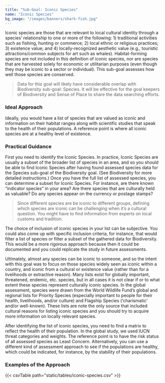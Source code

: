 ```yaml
---
title: "Sub-Goal: Iconic Species"
name: "Iconic Species"
bg_image: "/images/banners/shark-fish.jpg"
---
```


Iconic species are those that are relevant to local cultural identity through a species’ relationship to one or more of the following: 1) traditional activities such as fishing, hunting or commerce; 2) local ethnic or religious practices; 3) existence value; and 4) locally-recognized aesthetic value (e.g., touristic attractions/common subjects for art such as whales). Habitat-forming species are not included in this definition of iconic species, nor are species that are harvested solely for economic or utilitarian purposes (even though they may be iconic to a sector or individual). This sub-goal assesses how well those species are conserved.

> Data for this goal will likely have considerable overlap with Biodiversity sub-goal: Species. It will be effective for the goal keepers of Biodiversity and Sense of Place to share the data searching efforts.

### Ideal Approach

Ideally, you would have a list of species that are valued as iconic and information on their habitat ranges along with scientific studies that speak to the health of their populations. A reference point is where all iconic species are at a healthy level of existence.

### Practical Guidance

First you need to identify the Iconic Species. In practice, Iconic Species are usually a subset of the broader list of species in an area, and so you should be able to find Iconic Species after having found assessed species data for the Species sub-goal of the Biodiversity goal. (See Biodiversity for more detailed instructions.) Once you have the full list of assessed species, you can determine a subset for Iconic Species. For instance, are there known “indicator species” in your area? Are there species that are culturally held as valuable? Do any species appear on the currency or postage stamps?

> Since different species are be iconic to different groups, defining which species are iconic can be challenging when it’s a cultural question. You might have to find information from experts on local customs and tradition.

The choice of inclusion of iconic species in your list can be subjective. You could also come up with specific inclusion criteria, for instance, that would filter a list of species or filter a subset of the gathered data for Biodiversity. This would be a more rigorous approach because then it could be documented and you could replicate the study in future assessments.

Ultimately, almost any species can be iconic to someone, and so the intent with this goal was to focus on those species widely seen as iconic within a country, and iconic from a cultural or existence value (rather than for a livelihoods or extractive reason). Many lists exist for globally important, threatened, endemic, etc. species, but in all cases it is not clear if or to what extent these species represent culturally iconic species. In the global assessment, species were drawn from the World Wildlife Fund’s global and regional lists for Priority Species (especially important to people for their health, livelihoods, and/or culture) and Flagship Species (‘charismatic’ and/or well-known). These lists are note the only source that included cultural reasons for listing iconic species and you should try to acquire more information on locally relevant species.

After identifying the list of iconic species, you need to find a matrix to reflect the health of their population. In the global study, we used IUCN threat categories and weights. The reference point is to have the risk status of all assessed species as Least Concern. Alternatively, you can use a different kind of assessment approach to see if the populations are healthy, which could be indicated, for instance, by the stability of their populations.

### Examples of the Approach
{{< csvTable path="static/tables/iconic-species.csv" >}}
